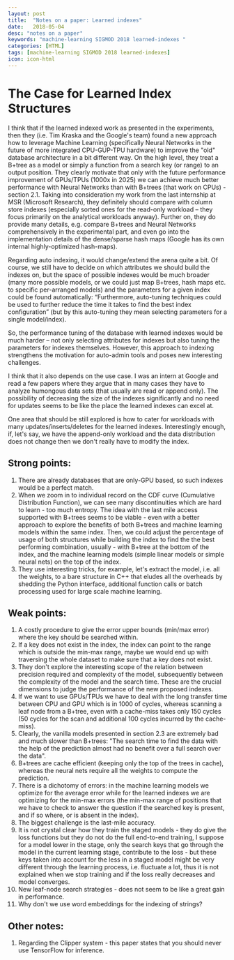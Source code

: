 ```yaml
---
layout: post
title:  "Notes on a paper: Learned indexes"
date:   2018-05-04
desc: "notes on a paper"
keywords: "machine-learning SIGMOD 2018 learned-indexes "
categories: [HTML]
tags: [machine-learning SIGMOD 2018 learned-indexes]
icon: icon-html
---
```


# The Case for Learned Index Structures

I think that if the learned indexed work as presented in the experiments, then they (i.e. Tim Kraska and the Google's team) found a new approach how to leverage Machine Learning (specifically Neural Networks in the future of more integrated CPU-GUP-TPU hardware) to improve the "old" database architecture in a bit different way. On the high level, they treat a B+tree as a model or simply a function from a search key (or range) to an output position. They clearly motivate that only with the future performance improvement of GPUs/TPUs (1000x in 2025) we can achieve much better performance with Neural Networks than with B+trees (that work on CPUs) - section 2.1. Taking into consideration my work from the last internship at MSR (Microsoft Research), they definitely should compare with column store indexes (especially sorted ones for the read-only workload – they focus primarily on the analytical workloads anyway). Further on, they do provide many details, e.g. compare B+trees and Neural Networks comprehensively in the experimental part, and even go into the implementation details of the dense/sparse hash maps (Google has its own internal highly-optimized hash-maps).

Regarding auto indexing, it would change/extend the arena quite a bit. Of course, we still have to decide on which attributes we should build the indexes on, but the space of possible indexes would be much broader (many more possible models, or we could just map B+trees, hash maps etc. to specific per-arranged models) and the parameters for a given index could be found automatically: “Furthermore, auto-tuning techniques could be used to further reduce the time it takes to find the best index configuration” (but by this auto-tuning they mean selecting parameters for a single model/index).

So, the performance tuning of the database with learned indexes would be much harder – not only selecting attributes for indexes but also tuning the parameters for indexes themselves. However, this approach to indexing strengthens the motivation for auto-admin tools and poses new interesting challenges.

I think that it also depends on the use case. I was an intern at Google and read a few papers where they argue that in many cases they have to analyze humongous data sets (that usually are read or append only). The possibility of decreasing the size of the indexes significantly and no need for updates seems to be like the place the learned indexes can excel at.

One area that should be still explored is how to cater for workloads with many updates/inserts/deletes for the learned indexes. Interestingly enough, if, let's say, we have the append-only workload and the data distribution does not change then we don't really have to modify the index.

## Strong points:
1. There are already databases that are only-GPU based, so such indexes would be a perfect match.
2. When we zoom in to individual record on the CDF curve (Cumulative Distribution Function), we can see many discontinuities which are hard to learn - too much entropy. The idea with the last mile access supported with B+trees seems to be viable - even with a better approach to explore the benefits of both B+trees and machine learning models within the same index. Then, we could adjust the percentage of usage of both structures while building the index to find the the best performing combination,  usually - with B+tree at the bottom of the index, and the machine learning models (simple linear models or simple neural nets) on the top of the index.
3. They use interesting tricks, for example, let's extract the model, i.e. all the weights, to a bare structure in C++ that eludes all the overheads by shedding the Python interface, additional function calls or batch processing used for large scale machine learning.

## Weak points:
1. A costly procedure to give the error upper bounds (min/max error) where the key should be searched within.
2. If a key does not exist in the index, the index can point to the range which is outside the min-max range, maybe we would end up with traversing the whole dataset to make sure that a key does not exist.
3. They don't explore the interesting scope of the relation between precision required and complexity of the model, subsequently between the complexity of the model and the search time. These are the crucial dimensions to judge the performance of the new proposed indexes.
4. If we want to use GPUs/TPUs we have to deal with the long transfer time between CPU and GPU which is in 1000 of cycles, whereas scanning a leaf node from a B+tree, even with a cache-miss takes only 150 cycles (50 cycles for the scan and additional 100 cycles incurred by the cache-miss).
5. Clearly, the vanilla models presented in section 2.3 are extremely bad and much slower than B+trees: "The search time to find the data with the help of the prediction almost had no benefit over a full search over the data".
6. B+trees are cache efficient (keeping only the top of the trees in cache), whereas the neural nets require all the weights to compute the prediction.
7. There is a dichotomy of errors: in the machine learning models we optimize for the average error while for the learned indexes we are optimizing for the min-max errors (the min-max range of positions that we have to check to answer the question if the searched key is present, and if so where, or is absent in the index).
8. The biggest challenge is the last-mile accuracy.
9. It is not crystal clear how they train the staged models - they do give the loss functions but they do not do the full end-to-end training, I suppose for a model lower in the stage, only the search keys that go through the model in the current learning stage, contribute to the loss - but these keys taken into account for the less in a staged model might be very different through the learning process, i.e. fluctuate a lot, thus it is not explained when we stop training and if the loss really decreases and model converges.
10. New leaf-node search strategies - does not seem to be like a great gain in performance.
11. Why don't we use word embeddings for the indexing of strings?

## Other notes:
1. Regarding the Clipper system - this paper states that you should never use TensorFlow for inference.

